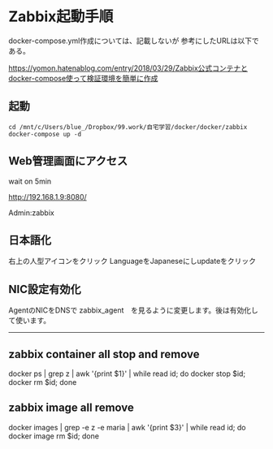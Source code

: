 # Zabbix起動手順

docker-compose.yml作成については、記載しないが
参考にしたURLは以下である。

https://yomon.hatenablog.com/entry/2018/03/29/Zabbix公式コンテナとdocker-compose使って検証環境を簡単に作成

## 起動

```docker
cd /mnt/c/Users/blue_/Dropbox/99.work/自宅学習/docker/docker/zabbix
docker-compose up -d
```

## Web管理画面にアクセス

wait on 5min

http://192.168.1.9:8080/

Admin:zabbix

## 日本語化

右上の人型アイコンをクリック
LanguageをJapaneseにしupdateをクリック

## NIC設定有効化

AgentのNICをDNSで zabbix_agent　を見るように変更します。後は有効化して使います。

---

## zabbix container all stop and remove

docker ps | grep z | awk '{print $1}' | while read id; do docker stop $id; docker rm $id; done

## zabbix image all remove

docker images | grep -e z -e maria | awk '{print $3}' | while read id; do docker image rm $id; done
